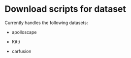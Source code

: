 # Download scripts for dataset

Currently handles the following datasets:

* apolloscape

* Kitti

* carfusion

